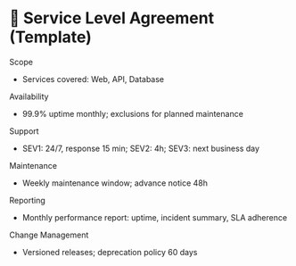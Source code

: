 # 📜 Service Level Agreement (Template)

Scope
- Services covered: Web, API, Database

Availability
- 99.9% uptime monthly; exclusions for planned maintenance

Support
- SEV1: 24/7, response 15 min; SEV2: 4h; SEV3: next business day

Maintenance
- Weekly maintenance window; advance notice 48h

Reporting
- Monthly performance report: uptime, incident summary, SLA adherence

Change Management
- Versioned releases; deprecation policy 60 days
